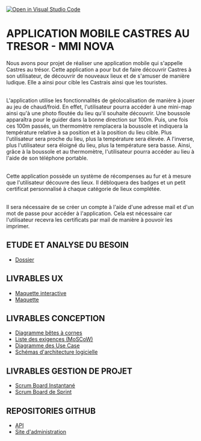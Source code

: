 [![Open in Visual Studio Code](https://classroom.github.com/assets/open-in-vscode-718a45dd9cf7e7f842a935f5ebbe5719a5e09af4491e668f4dbf3b35d5cca122.svg)](https://classroom.github.com/online_ide?assignment_repo_id=12203707&assignment_repo_type=AssignmentRepo)

# APPLICATION MOBILE CASTRES AU TRESOR - MMI NOVA

Nous avons pour projet de réaliser une application mobile qui s'appelle Castres au trésor. Cette application a pour but de faire découvrir Castres à son utilisateur, de découvrir de nouveaux lieux et de s'amuser de manière ludique. Elle a ainsi pour cible les Castrais ainsi que les touristes.<br><br>

L'application utilise les fonctionnalités de géolocalisation de manière à jouer au jeu de chaud/froid. En effet, l'utilisateur pourra accéder à une mini-map ainsi qu'à une photo floutée du lieu qu'il souhaite découvrir. Une boussole apparaîtra pour le guider dans la bonne direction sur 100m. Puis, une fois ces 100m passés, un thermomètre remplacera la boussole et indiquera la température relative à sa position et à la position du lieu cible. Plus l'utilisateur sera proche du lieu, plus la température sera élevée. A l'inverse, plus l'utilisateur sera éloigné du lieu, plus la température sera basse. Ainsi, grâce à la boussole et au thermomètre, l'utilisateur pourra accéder au lieu à l'aide de son téléphone portable.<br><br>

Cette application possède un système de récompenses au fur et à mesure que l'utilisateur découvre des lieux. Il débloquera des badges et un petit certificat personnalisé à chaque catégorie de lieux complétée.<br><br>

Il sera nécessaire de se créer un compte à l'aide d'une adresse mail et d'un mot de passe pour accéder à l'application. Cela est nécessaire car l'utilisateur recevra les certificats par mail de manière à pouvoir les imprimer.

## ETUDE ET ANALYSE DU BESOIN

- [Dossier](https://drive.google.com/file/d/1BE6ElyoEzDoLX1qG9Wxyk7S6qlv9tJjd/view?usp=sharing)

## LIVRABLES UX

- [Maquette interactive](https://www.figma.com/proto/eb2jVZ2wBG65SzdeitfkCj/Maquettes?page-id=112%3A1263&type=design&node-id=126-887&viewport=307%2C396%2C0.23&t=aC1iHGlWLdDdAqOH-1&scaling=scale-down&starting-point-node-id=126%3A887&mode=design)
- [Maquette](https://www.figma.com/file/eb2jVZ2wBG65SzdeitfkCj/Maquettes?type=design&node-id=112%3A1263&mode=design&t=svda4gCIyw66cpDU-1)

## LIVRABLES CONCEPTION

- [Diagramme bêtes à cornes](https://drive.google.com/file/d/17680dEitnraFn44eEiCdIYYVlT9hDzV9/view?usp=sharing)
- [Liste des exigences (MoSCoW)](https://drive.google.com/file/d/1aBR2aIVle5xREsTTs_tqX8pkloJbfmX3/view?usp=sharing)
- [Diagramme des Use Case](https://drive.google.com/file/d/1DkBzDU89QWn4l19wKV0GEn4hEDR8-cK0/view?usp=sharing)
- [Schémas d'architecture logicielle](https://drive.google.com/file/d/1inSompsJSVajKH1Rq6da75etgYVx3M6S/view?usp=sharing)

## LIVRABLES GESTION DE PROJET

- [Scrum Board Instantané](https://github.com/orgs/mmicastres/projects/20/views/1)
- [Scrum Board de Sprint](https://trello.com/invite/b/n5La7cv6/ATTI5b7d23b6b91560ad4db776917f5d01d3F8BB4AEC/carte-au-tresor-organisation)

## REPOSITORIES GITHUB

- [API](https://github.com/aiolah/API-NodeJS-SAE)
- [Site d'administration](https://github.com/aiolah/admin-SAE)
